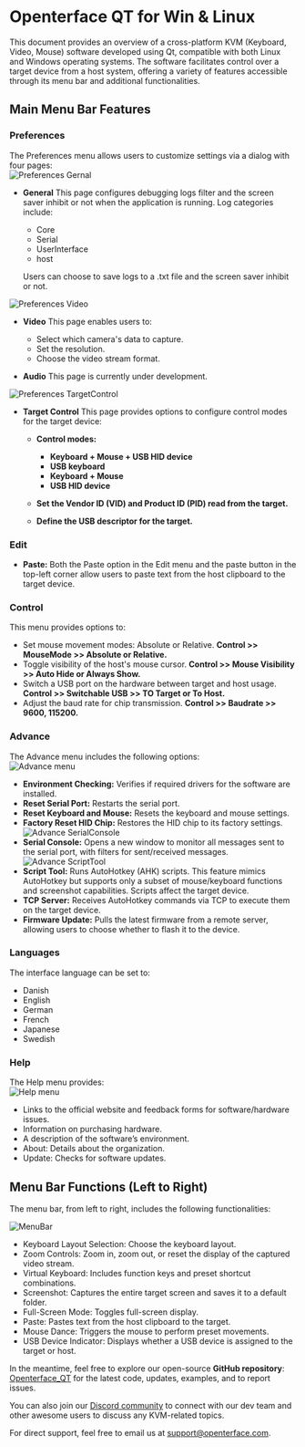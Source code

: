 # Openterface QT for Win & Linux

This document provides an overview of a cross-platform KVM (Keyboard, Video, Mouse) software developed using Qt, compatible with both Linux and Windows operating systems. The software facilitates control over a target device from a host system, offering a variety of features accessible through its menu bar and additional functionalities.

## Main Menu Bar Features

### Preferences

The Preferences menu allows users to customize settings via a dialog with four pages:<br>
![Preferences Gernal](/images/qt/preferenceGernal.png)

-   **General** This page configures debugging logs filter and the screen saver inhibit or not when the application is running. Log categories include:

    -   Core
    -   Serial
    -   UserInterface
    -   host

    Users can choose to save logs to a .txt file and the screen saver inhibit or not.<br>

![Preferences Video](/images/qt/preferenceVideo.png)

-   **Video** This page enables users to:

    -   Select which camera's data to capture.
    -   Set the resolution.
    -   Choose the video stream format.

-   **Audio** This page is currently under development.<br>

![Preferences TargetControl](/images/qt/preferenceTargetControl.png)

-   **Target Control** This page provides options to configure control modes for the target device:

    -   **Control modes:**

        -   **Keyboard + Mouse + USB HID device**
        -   **USB keyboard**
        -   **Keyboard + Mouse**
        -   **USB HID device**

    -   **Set the Vendor ID (VID) and Product ID (PID) read from the target.**
    -   **Define the USB descriptor for the target.**

### Edit

-   **Paste:** Both the Paste option in the Edit menu and the paste button in the top-left corner allow users to paste text from the host clipboard to the target device.

### Control

This menu provides options to:<br>

-   Set mouse movement modes: Absolute or Relative. **Control >> MouseMode >> Absolute or Relative.**
-   Toggle visibility of the host's mouse cursor. **Control >> Mouse Visibility >> Auto Hide or Always Show.**
-   Switch a USB port on the hardware between target and host usage. **Control >> Switchable USB >> TO Target or To Host.**
-   Adjust the baud rate for chip transmission. **Control >> Baudrate >> 9600, 115200.**

### Advance

The Advance menu includes the following options:<br>
![Advance menu](/images/qt/menuAdvance.png)

-   **Environment Checking:** Verifies if required drivers for the software are installed.
-   **Reset Serial Port:** Restarts the serial port.
-   **Reset Keyboard and Mouse:** Resets the keyboard and mouse settings.
-   **Factory Reset HID Chip:** Restores the HID chip to its factory settings.<br>
    ![Advance SerialConsole](/images/qt/advanceSerialConsole.png)
-   **Serial Console:** Opens a new window to monitor all messages sent to the serial port, with filters for sent/received messages.<br>
    ![Advance ScriptTool](/images/qt/advanceScriptTool.png)
-   **Script Tool:** Runs AutoHotkey (AHK) scripts. This feature mimics AutoHotkey but supports only a subset of mouse/keyboard functions and screenshot capabilities. Scripts affect the target device.
-   **TCP Server:** Receives AutoHotkey commands via TCP to execute them on the target device.
-   **Firmware Update:** Pulls the latest firmware from a remote server, allowing users to choose whether to flash it to the device.

### Languages

The interface language can be set to:

-   Danish
-   English
-   German
-   French
-   Japanese
-   Swedish

### Help

The Help menu provides: <br>
![Help menu](/images/qt/menuHelp.png)

-   Links to the official website and feedback forms for software/hardware issues.
-   Information on purchasing hardware.
-   A description of the software’s environment.
-   About: Details about the organization.
-   Update: Checks for software updates.

## Menu Bar Functions (Left to Right)

The menu bar, from left to right, includes the following functionalities:<br>

![MenuBar](/images/qt/menubar.png)

-   Keyboard Layout Selection: Choose the keyboard layout.
-   Zoom Controls: Zoom in, zoom out, or reset the display of the captured video stream.
-   Virtual Keyboard: Includes function keys and preset shortcut combinations.
-   Screenshot: Captures the entire target screen and saves it to a default folder.
-   Full-Screen Mode: Toggles full-screen display.
-   Paste: Pastes text from the host clipboard to the target.
-   Mouse Dance: Triggers the mouse to perform preset movements.
-   USB Device Indicator: Displays whether a USB device is assigned to the target or host.

In the meantime, feel free to explore our open-source **GitHub repository**: [Openterface_QT](https://github.com/TechxArtisanStudio/Openterface_QT) for the latest code, updates, examples, and to report issues.

You can also join our [Discord community](/discord) to connect with our dev team and other awesome users to discuss any KVM-related topics.

For direct support, feel free to email us at [support@openterface.com](mailto:support@openterface.com).
